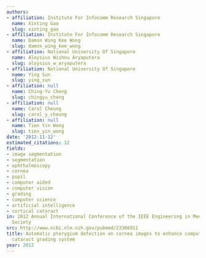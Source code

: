 ```yaml
---
authors:
- affiliation: Institute For Infocomm Research Singapore
  name: Xinting Gao
  slug: xinting_gao
- affiliation: Institute For Infocomm Research Singapore
  name: Damon Wing Kee Wong
  slug: damon_wing_kee_wong
- affiliation: National University Of Singapore
  name: Aloysius Wishnu Aryaputera
  slug: aloysius_w_aryaputera
- affiliation: National University Of Singapore
  name: Ying Sun
  slug: ying_sun
- affiliation: null
  name: Ching-Yu Cheng
  slug: chingyu_cheng
- affiliation: null
  name: Carol Cheung
  slug: carol_y_cheung
- affiliation: null
  name: Tien Yin Wong
  slug: tien_yin_wong
date: '2012-11-12'
estimated_citations: 12
fields:
- image segmentation
- segmentation
- ophthalmoscopy
- cornea
- pupil
- computer aided
- computer vision
- grading
- computer science
- artificial intelligence
- cortical cataract
in: 2012 Annual International Conference of the IEEE Engineering in Medicine and Biology
  Society
src: http://www.ncbi.nlm.nih.gov/pubmed/23366911
title: Automatic pterygium detection on cornea images to enhance computer-aided cortical
  cataract grading system
year: 2012
---
```

